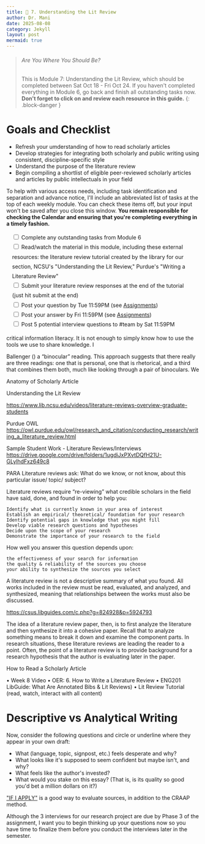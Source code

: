 ```yaml
---
title: 📖 7. Understanding the Lit Review
author: Dr. Mani
date: 2025-08-08
category: Jekyll
layout: post
mermaid: true
---
```


> ###### Are You Where You Should Be?
> This is Module 7: Understanding the Lit Review, which should be completed between Sat Oct 18 - Fri Oct 24. If you haven't completed everything in Module 6, go back and finish all outstanding tasks now. **Don't forget to click on and review each resource in this guide.**
{: .block-danger }

# Goals and Checklist

- Refresh your umderstanding of how to read scholarly articles
- Develop strategies for integrating both scholarly and public writing using consistent, discipline-specific style
- Understand the purpose of the literature review
- Begin compiling a shortlist of eligible peer-reviewed scholarly articles and articles by public intellectuals in your field

To help with various access needs, including task identification and separation and advance notice, I'll include an abbreviated list of tasks at the top of each weekly module. You can check these items off, but your input won't be saved after you close this window. **You remain responsible for checking the Calendar and ensuring that you're completing everything in a timely fashion.**

<div style="margin:15px; line-height:1.8em;">
<div>
    <input type="checkbox" name="uchk">
    <label for="chk">Complete any outstanding tasks from Module 6</label>
</div>
<div>
  <input type="checkbox" name="uchk">
  <label for="uchk">Read/watch the material in this module, including these external resources: the literature review tutorial created by the library for our section, NCSU's "Understanding the Lit Review," Purdue's "Writing a Literature Review"</label>
</div>
<div>
  <input type="checkbox" name="uchk">
  <label for="uchk">Submit your literature review responses at the end of the tutorial (just hit submit at the end)</label>
</div>
<div>
  <input type="checkbox" name="uchk">
  <label for="uchk">Post your question by Tue 11:59PM (see <a href="https://visforvali.github.io/eng201-oer/pages/assignments/">Assignments</a>)</label>
</div>
<div>
  <input type="checkbox" name="uchk">
  <label for="uchk">Post your answer by Fri 11:59PM (see <a href="https://visforvali.github.io/eng201-oer/pages/assignments/">Assignments</a>)</label>
</div>
<div>
  <input type="checkbox" name="uchk">
  <label for="uchk">Post 5 potential interview questions to #team by Sat 11:59PM</label>
</div>
</div>


 critical information literacy. It is not enough to simply know how to use the tools we use to share knowledge. I


Ballenger () a “binocular” reading.
This approach suggests that there really are three readings: one that is personal, one
that is rhetorical, and a third that combines them both, much like looking through a
pair of binoculars. We



Anatomy of Scholarly Article

Understanding the Lit Review

https://www.lib.ncsu.edu/videos/literature-reviews-overview-graduate-students



Purdue OWL
https://owl.purdue.edu/owl/research_and_citation/conducting_research/writing_a_literature_review.html


Sample Student Work - Literature Reviews/Interviews
https://drive.google.com/drive/folders/1ugdiJxPXvtDQfH21U-GLylhdFxz649c8


PARA
Literature reviews ask: What do we know, or not know, about this particular issue/ topic/ subject? 

Literature reviews require “re-viewing” what credible scholars in the field have said, done, and found in order to help you:

    Identify what is currently known in your area of interest
    Establish an empirical/ theoretical/ foundation for your research
    Identify potential gaps in knowledge that you might fill
    Develop viable research questions and hypotheses
    Decide upon the scope of your research
    Demonstrate the importance of your research to the field


How well you answer this question depends upon:

    the effectiveness of your search for information
    the quality & reliability of the sources you choose
    your ability to synthesize the sources you select

A literature review is not a descriptive summary of what you found. All works included in the review must be read, evaluated, and analyzed, and synthesized, meaning that relationships between the works must also be discussed.  


https://csus.libguides.com/c.php?g=824928&p=5924793


The idea of a literature review paper, then, is to first analyze the literature and then synthesize it into a cohesive paper.  Recall that to analyze something means to break it down and examine the component parts.  In research situations, these literature reviews are leading the reader to a point.  Often, the point of a literature review is to provide background for a research hypothesis that the author is evaluating later in the paper.



How to Read a Scholarly Article

•	Week 8 Video
•	OER: 6. How to Write a Literature Review
•	ENG201 LibGuide: What Are Annotated Bibs & Lit Reviews)
•	Lit Review Tutorial (read, watch, interact with all content)

# Descriptive vs Analytical Writing

Now, consider the following questions and circle or underline where they appear in your own draft:

- What (language, topic, signpost, etc.) feels desperate and why?
- What looks like it's supposed to seem confident but maybe isn't, and why?
- What feels like the author's invested?
- What would you stake on this essay? (That is, is its quality so good you'd bet a million dollars on it?)





["IF I APPLY"](https://libguides.marshall.edu/IFIAPPLY) is a good way to evaluate sources, in addition to the CRAAP method.

Although the 3 interviews for our research project are due by Phase 3 of the assignment, I want you to begin thinking up your questions now so you have time to finalize them before you conduct the interviews later in the semester.